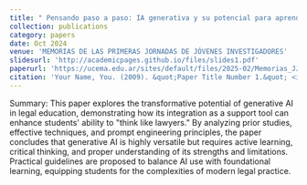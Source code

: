 ```yaml
---
title: " Pensando paso a paso: IA generativa y su potencial para aprender Derecho"
collection: publications
category: papers
date: Oct 2024
venue: 'MEMORIAS DE LAS PRIMERAS JORNADAS DE JÓVENES INVESTIGADORES'
slidesurl: 'http://academicpages.github.io/files/slides1.pdf'
paperurl: 'https://ucema.edu.ar/sites/default/files/2025-02/Memorias_JJI_2024.pdf'
citation: 'Your Name, You. (2009). &quot;Paper Title Number 1.&quot; <i>Journal 1</i>. 1(1).'
---
```

Summary: This paper explores the transformative potential of generative AI in legal education, demonstrating how its integration as a support tool can enhance students' ability to "think like lawyers." By analyzing prior studies, effective techniques, and prompt engineering principles, the paper concludes that generative AI is highly versatile but requires active learning, critical thinking, and proper understanding of its strengths and limitations. Practical guidelines are proposed to balance AI use with foundational learning, equipping students for the complexities of modern legal practice.
